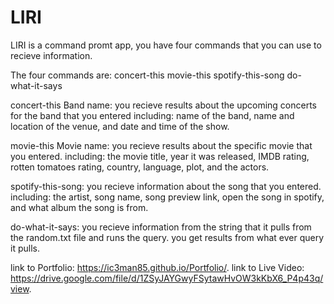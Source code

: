 # LIRI

LIRI is a command promt app, you have four commands that you can use to recieve information. 

The four commands are:
concert-this
movie-this
spotify-this-song
do-what-it-says

concert-this Band name:
you recieve results about the upcoming concerts for the band that you entered
including:
name of the band, name and location of the venue, and date and time 
of the show.

movie-this Movie name:
you recieve results about the specific movie that you entered.
including:
the movie title, year it was released, IMDB rating, rotten tomatoes rating, country, language, plot, and the actors.

spotify-this-song:
you recieve information about the song that you entered.
including:
the artist, song name, song preview link, open the song in spotify, and what album the song
is from.

do-what-it-says:
you recieve information from the string that it pulls from the random.txt file and runs 
the query. you get results from what ever query it pulls. 

link to Portfolio:               https://ic3man85.github.io/Portfolio/.
link to Live Video:              https://drive.google.com/file/d/1ZSyJAYGwyFSytawHvOW3kKbX6_P4p43q/view.
